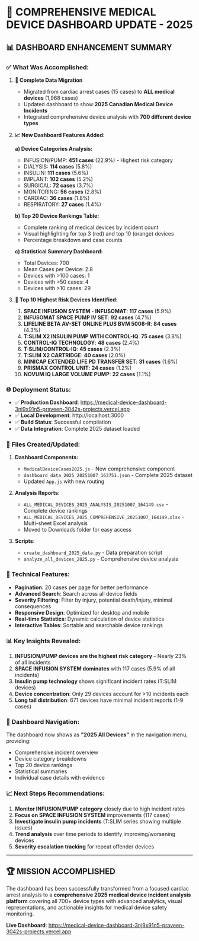 # 🚀 COMPREHENSIVE MEDICAL DEVICE DASHBOARD UPDATE - 2025

## 📊 **DASHBOARD ENHANCEMENT SUMMARY**

### ✅ **What Was Accomplished:**

1. **🔄 Complete Data Migration**
   - Migrated from cardiac arrest cases (15 cases) to **ALL medical devices** (1,968 cases)
   - Updated dashboard to show **2025 Canadian Medical Device Incidents**
   - Integrated comprehensive device analysis with **700 different device types**

2. **📈 New Dashboard Features Added:**

   **a) Device Categories Analysis:**
   - INFUSION/PUMP: **451 cases** (22.9%) - Highest risk category
   - DIALYSIS: **114 cases** (5.8%)
   - INSULIN: **111 cases** (5.6%)
   - IMPLANT: **102 cases** (5.2%)
   - SURGICAL: **72 cases** (3.7%)
   - MONITORING: **56 cases** (2.8%)
   - CARDIAC: **36 cases** (1.8%)
   - RESPIRATORY: **27 cases** (1.4%)

   **b) Top 20 Device Rankings Table:**
   - Complete ranking of medical devices by incident count
   - Visual highlighting for top 3 (red) and top 10 (orange) devices
   - Percentage breakdown and case counts

   **c) Statistical Summary Dashboard:**
   - Total Devices: 700
   - Mean Cases per Device: 2.8
   - Devices with >100 cases: 1
   - Devices with >50 cases: 4
   - Devices with >10 cases: 29

3. **🎯 Top 10 Highest Risk Devices Identified:**
   1. **SPACE INFUSION SYSTEM - INFUSOMAT**: **117 cases** (5.9%)
   2. **INFUSOMAT SPACE PUMP IV SET**: **92 cases** (4.7%)
   3. **LIFELINE BETA AV-SET ONLINE PLUS BVM 5008-R**: **84 cases** (4.3%)
   4. **T:SLIM X2 INSULIN PUMP WITH CONTROL-IQ**: **75 cases** (3.8%)
   5. **CONTROL-IQ TECHNOLOGY**: **48 cases** (2.4%)
   6. **T:SLIM/CONTROL-IQ**: **45 cases** (2.3%)
   7. **T:SLIM X2 CARTRIDGE**: **40 cases** (2.0%)
   8. **MINICAP EXTENDED LIFE PD TRANSFER SET**: **31 cases** (1.6%)
   9. **PRISMAX CONTROL UNIT**: **24 cases** (1.2%)
   10. **NOVUM IQ LARGE VOLUME PUMP**: **22 cases** (1.1%)

### 🌐 **Deployment Status:**

- ✅ **Production Dashboard**: https://medical-device-dashboard-3nj9x91n5-praveen-3042s-projects.vercel.app
- ✅ **Local Development**: http://localhost:3000
- ✅ **Build Status**: Successful compilation
- ✅ **Data Integration**: Complete 2025 dataset loaded

### 📁 **Files Created/Updated:**

1. **Dashboard Components:**
   - `MedicalDeviceCases2025.js` - New comprehensive component
   - `dashboard_data_2025_20251007_163751.json` - Complete 2025 dataset
   - Updated `App.js` with new routing

2. **Analysis Reports:**
   - `ALL_MEDICAL_DEVICES_2025_ANALYSIS_20251007_164149.csv` - Complete device rankings
   - `ALL_MEDICAL_DEVICES_2025_COMPREHENSIVE_20251007_164149.xlsx` - Multi-sheet Excel analysis
   - Moved to Downloads folder for easy access

3. **Scripts:**
   - `create_dashboard_2025_data.py` - Data preparation script
   - `analyze_all_devices_2025.py` - Comprehensive device analysis

### 🔧 **Technical Features:**

- **Pagination**: 20 cases per page for better performance
- **Advanced Search**: Search across all device fields
- **Severity Filtering**: Filter by injury, potential death/injury, minimal consequences
- **Responsive Design**: Optimized for desktop and mobile
- **Real-time Statistics**: Dynamic calculation of device statistics
- **Interactive Tables**: Sortable and searchable device rankings

### 📊 **Key Insights Revealed:**

1. **INFUSION/PUMP devices are the highest risk category** - Nearly 23% of all incidents
2. **SPACE INFUSION SYSTEM dominates** with 117 cases (5.9% of all incidents)
3. **Insulin pump technology** shows significant incident rates (T:SLIM devices)
4. **Device concentration**: Only 29 devices account for >10 incidents each
5. **Long tail distribution**: 671 devices have minimal incident reports (1-9 cases)

### 🎯 **Dashboard Navigation:**

The dashboard now shows as **"2025 All Devices"** in the navigation menu, providing:
- Comprehensive incident overview
- Device category breakdowns
- Top 20 device rankings
- Statistical summaries
- Individual case details with evidence

### 📈 **Next Steps Recommendations:**

1. **Monitor INFUSION/PUMP category** closely due to high incident rates
2. **Focus on SPACE INFUSION SYSTEM** improvements (117 cases)
3. **Investigate insulin pump incidents** (T:SLIM series showing multiple issues)
4. **Trend analysis** over time periods to identify improving/worsening devices
5. **Severity escalation tracking** for repeat offender devices

---

## 🏆 **MISSION ACCOMPLISHED**

The dashboard has been successfully transformed from a focused cardiac arrest analysis to a **comprehensive 2025 medical device incident analysis platform** covering all 700+ device types with advanced analytics, visual representations, and actionable insights for medical device safety monitoring.

**Live Dashboard**: https://medical-device-dashboard-3nj9x91n5-praveen-3042s-projects.vercel.app